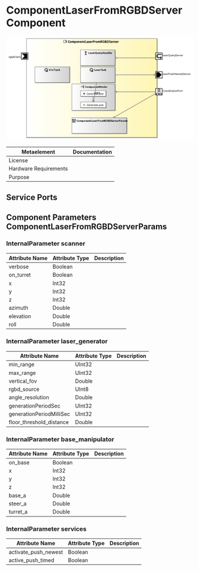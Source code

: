 <!--- This file is generated from the ComponentLaserFromRGBDServer.componentDocumentation model --->
<!--- do not modify this file manually as it will by automatically overwritten by the code generator, modify the model instead and re-generate this file --->

# ComponentLaserFromRGBDServer Component

![ComponentLaserFromRGBDServer-ComponentImage](model/ComponentLaserFromRGBDServerComponentDefinition.jpg)


| Metaelement | Documentation |
|-------------|---------------|
| License |  |
| Hardware Requirements |  |
| Purpose |  |



## Service Ports


## Component Parameters ComponentLaserFromRGBDServerParams

### InternalParameter scanner

| Attribute Name | Attribute Type | Description |
|----------------|----------------|-------------|
| verbose | Boolean |  |
| on_turret | Boolean |  |
| x | Int32 |  |
| y | Int32 |  |
| z | Int32 |  |
| azimuth | Double |  |
| elevation | Double |  |
| roll | Double |  |

### InternalParameter laser_generator

| Attribute Name | Attribute Type | Description |
|----------------|----------------|-------------|
| min_range | UInt32 |  |
| max_range | UInt32 |  |
| vertical_fov | Double |  |
| rgbd_source | UInt8 |  |
| angle_resolution | Double |  |
| generationPeriodSec | UInt32 |  |
| generationPeriodMilliSec | UInt32 |  |
| floor_threshold_distance | Double |  |

### InternalParameter base_manipulator

| Attribute Name | Attribute Type | Description |
|----------------|----------------|-------------|
| on_base | Boolean |  |
| x | Int32 |  |
| y | Int32 |  |
| z | Int32 |  |
| base_a | Double |  |
| steer_a | Double |  |
| turret_a | Double |  |

### InternalParameter services

| Attribute Name | Attribute Type | Description |
|----------------|----------------|-------------|
| activate_push_newest | Boolean |  |
| active_push_timed | Boolean |  |

